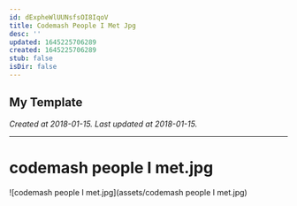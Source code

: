 ```yaml
---
id: dExpheWlUUNsfsOI8IqoV
title: Codemash People I Met Jpg
desc: ''
updated: 1645225706289
created: 1645225706289
stub: false
isDir: false
---
```

My Template
---

_Created at 2018-01-15._
_Last updated at 2018-01-15._




---

# codemash people I met.jpg


![codemash people I met.jpg](assets/codemash people I met.jpg)

